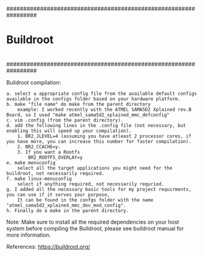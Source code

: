 #################################################################
#	
#		Buildroot 
#
#################################################################

Buildroot compilation:
	
	a. select a appropriate config file from the available default configs available in the configs folder based on your hardware platform. 
	b. make "file name" do make from the parent directory 
		example: I worked recently with the ATMEL SAMA5D2 Xplained rev.B Board, so I used "make atmel_sama5d2_xplained_mmc_defconfig" 
	c. vim .config (from the parent directory). 
	d. add the following lines in the .config file (not necessary, but enabling this will speed up your compilation). 
		1. BR2_JLEVEL=4 (assuming you have atleast 2 processor cores, if you have more, you can increase this number for faster compilation). 
		2. BR2_CCACHE=y. 
		3. If you want a Rootfs
			BR2_ROOTFS_OVERLAY=y
	e. make menuconfig 
		select all the target applications you might need for the buildroot, not necessarily required. 
	f. make linux-menuconfig
		select if anything required, not necessarily requried. 
	g. I added all the necessary basic tools for my project requirments, you can use if it serves your purpose, 
		It can be found in the confgs folder with the name "atmel_sama5d2_xplained_mmc_dev_mod_config".  
	h. Finally do a make in the parent directory.

Note:
Make sure to install all the required dependencies on your host system before compiling the Buildroot, please see buildroot manual for more information. 

References:
https://buildroot.org/

